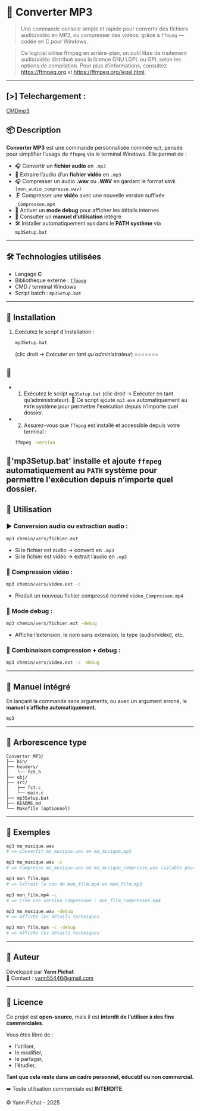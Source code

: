 # 🎵 Converter MP3

> Une commande console simple et rapide pour convertir des fichiers audio/vidéo en MP3, ou compresser des vidéos, grâce à `ffmpeg` — codée en C pour Windows.

> Ce logiciel utilise ffmpeg en arrière-plan, un outil libre de traitement audio/vidéo distribué sous la licence GNU LGPL ou GPL selon les options de compilation.
  Pour plus d'informations, consultez https://ffmpeg.org et https://ffmpeg.org/legal.html.



---

## [>]  Telechargement :

[CMDmp3](https://drive.google.com/file/d/1RCoZLyLohY17O72PsQJ1hkWmipZXt_LQ/view?usp=sharing)

## 📦 Description

**Converter MP3** est une commande personnalisée nommée `mp3`, pensée pour simplifier l’usage de `ffmpeg` via le terminal Windows. Elle permet de :

- 🎧 Convertir un **fichier audio** en `.mp3`
- 🎥 Extraire l’audio d’un **fichier vidéo** en `.mp3`
- 🎧 Compresser un audio **.wav** ou **.WAV** en gardant le format `WAVE (mon_audio_compresse.wav)`
- 🗜️ Compresser une **vidéo** avec une nouvelle version suffixée `_Compressee.mp4`
- 🐞 Activer un **mode debug** pour afficher les détails internes
- 📘 Consulter un **manuel d’utilisation** intégré
- 🛠️ Installer automatiquement `mp3` dans le **PATH système** via `mp3Setup.bat`

---

## 🛠️ Technologies utilisées

- Langage **C**
- Bibliothèque externe : [`ffmpeg`](https://ffmpeg.org/)
- CMD / terminal Windows
- Script batch : `mp3Setup.bat`

---

## 🚀 Installation

1. Exécutez le script d'installation :
   ```bash
   mp3Setup.bat
   ```
   (clic droit → *Exécuter en tant qu’administrateur*)
=======
## 🚀 
- 1. Exécutez le script `mp3Setup.bat` (clic droit → Exécuter en tant qu’administrateur).
📌 Ce script ajoute `mp3.exe` automatiquement au `PATH` système pour permettre l'exécution depuis n’importe quel dossier.

- 2. Assurez-vous que `ffmpeg` est installé et accessible depuis votre terminal :
   ```bash
   ffmpeg -version
   ```

📌**'mp3Setup.bat'** installe et ajoute `ffmpeg` automatiquement au `PATH` système pour permettre l'exécution depuis n’importe quel dossier.
---

## 🧪 Utilisation

### ▶️ Conversion audio ou extraction audio :

```bash
mp3 chemin/vers/fichier.ext
```

- Si le fichier est audio → converti en `.mp3`
- Si le fichier est vidéo → extrait l’audio en `.mp3`

### 🔧 Compression vidéo :

```bash
mp3 chemin/vers/video.ext -c
```

- Produit un nouveau fichier compressé nommé `video_Compressee.mp4`

### 🐞 Mode debug :

```bash
mp3 chemin/vers/fichier.ext -debug
```

- Affiche l’extension, le nom sans extension, le type (audio/vidéo), etc.

### 🔀 Combinaison compression + debug :

```bash
mp3 chemin/vers/video.ext -c -debug
```

---

## 📘 Manuel intégré

En lançant la commande sans arguments, ou avec un argument erroné, le **manuel s’affiche automatiquement**.

```bash
mp3
```

---

## 📂 Arborescence type

```
Converter_MP3/
├── bin/
├── headers/
│   └── fct.h
├── obj/
├── src/
│   ├── fct.c
│   └── main.c
├── mp3Setup.bat
├── README.md
└── Makefile (optionnel)
```

---

## 📸 Exemples

```bash
mp3 ma_musique.wav
# => Convertit ma_musique.wav en ma_musique.mp3

mp3 ma_musique.wav -c
# => Compresse ma_musique.wav en ma_musique_compresse.wav (valable pour les .WAV)

mp3 mon_film.mp4
# => Extrait le son de mon_film.mp4 en mon_film.mp3

mp3 mon_film.mp4 -c
# => Crée une version compressée : mon_film_Compressee.mp4

mp3 ma_musique.wav -debug
# => Affiche les détails techniques

mp3 mon_film.mp4 -c -debug
# => Affiche les détails techniques
```

---

## 👤 Auteur

Développé par **Yann Pichat**  
📧 Contact : yann55446@gmail.com

---

## 📝 Licence

Ce projet est **open-source**, mais il est **interdit de l’utiliser à des fins commerciales**.

Vous êtes libre de :
- l’utiliser,
- le modifier,
- le partager,
- l’étudier,

**Tant que cela reste dans un cadre personnel, éducatif ou non commercial.**

➡️ Toute utilisation commerciale est **INTERDITE**.

© Yann Pichat – 2025
